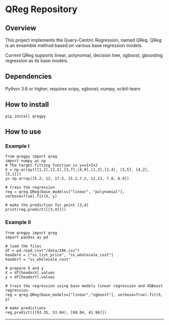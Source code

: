 # QReg Repository

## Overview

This project implements the Query-Centric Regression, named QReg.
QReg is an ensemble method based on various base regression models.

Current QReg supports linear, polynomial, decision tree, xgboost, gboosting regression as its base models.

## Dependencies
Python 3.6 or higher, requires scipy, xgboost, numpy, scikit-learn

##  How to install
``pip install qregpy``

##  How to use
### Example I
```
from qregpy import qreg
import numpy as np
# The target fitting function is y=x1+2x2
X = np.array([[1,2],[2,5],[3,7],[4,9],[1,3],[2,4], [3,5], [4,2], [5,1]])
y= np.array([5.2, 12, 17.5, 21.2,7.2, 11,13, 7.8, 6.9])

# train the regression
reg = qreg.QReg(base_models=["linear", "polynomial"], verbose=True).fit(X, y)

# make the prediction for point [3,4]
print(reg.predict([[3,4]]))
```
### Example II
```
from qregpy import qreg
import pandas as pd

# load the files
df = pd.read_csv("/data/10k.csv")
headerX = ["ss_list_price", "ss_wholesale_cost"]
headerY = "ss_wholesale_cost"

# prepare X and y
X = df[headerX].values
y = df[headerY].values

# train the regression using base models linear regression and XGBoost regression.
reg = qreg.QReg(base_models=["linear","xgboost"], verbose=True).fit(X, y)

# make predictions
reg.predict([[93.35, 53.04], [60.84, 41.96]])
```
---------------
